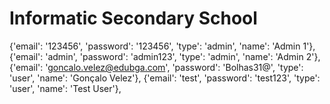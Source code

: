 # Informatic Secondary School


  {'email': '123456', 'password': '123456', 'type': 'admin', 'name': 'Admin 1'},
  {'email': 'admin', 'password': 'admin123', 'type': 'admin', 'name': 'Admin 2'},
  {'email': 'goncalo.velez@edubga.com', 'password': 'Bolhas31@', 'type': 'user', 'name': 'Gonçalo Velez'},
  {'email': 'test', 'password': 'test123', 'type': 'user', 'name': 'Test User'},
